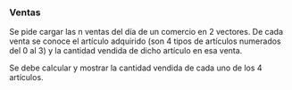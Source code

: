 ### Ventas

Se pide cargar las n ventas del día de un comercio en 2 vectores. De cada venta se conoce el artículo adquirido (son 4 tipos de artículos numerados del 0 al 3) y la cantidad vendida de dicho artículo en esa venta.

Se debe calcular y mostrar la cantidad vendida de cada uno de los 4 artículos.